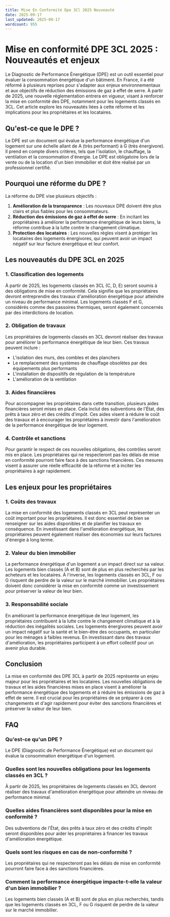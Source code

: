 ```yaml
---
title: Mise En Conformité Dpe 3Cl 2025 Nouveauté
date: 2025-09-17
last_updated: 2025-09-17
wordcount: 955
---
```


# Mise en conformité DPE 3CL 2025 : Nouveautés et enjeux

Le Diagnostic de Performance Énergétique (DPE) est un outil essentiel pour évaluer la consommation énergétique d'un bâtiment. En France, il a été réformé à plusieurs reprises pour s'adapter aux enjeux environnementaux et aux objectifs de réduction des émissions de gaz à effet de serre. À partir de 2025, une nouvelle réglementation entrera en vigueur, visant à renforcer la mise en conformité des DPE, notamment pour les logements classés en 3CL. Cet article explore les nouveautés liées à cette réforme et les implications pour les propriétaires et les locataires.

## Qu'est-ce que le DPE ?

Le DPE est un document qui évalue la performance énergétique d'un logement sur une échelle allant de A (très performant) à G (très énergivore). Il prend en compte divers critères, tels que l'isolation, le chauffage, la ventilation et la consommation d'énergie. Le DPE est obligatoire lors de la vente ou de la location d'un bien immobilier et doit être réalisé par un professionnel certifié.

## Pourquoi une réforme du DPE ?

La réforme du DPE vise plusieurs objectifs :

1. **Amélioration de la transparence** : Les nouveaux DPE doivent être plus clairs et plus fiables pour les consommateurs.
2. **Réduction des émissions de gaz à effet de serre** : En incitant les propriétaires à améliorer la performance énergétique de leurs biens, la réforme contribue à la lutte contre le changement climatique.
3. **Protection des locataires** : Les nouvelles règles visent à protéger les locataires des logements énergivores, qui peuvent avoir un impact négatif sur leur facture énergétique et leur confort.

## Les nouveautés du DPE 3CL en 2025

### 1. Classification des logements

À partir de 2025, les logements classés en 3CL (C, D, E) seront soumis à des obligations de mise en conformité. Cela signifie que les propriétaires devront entreprendre des travaux d'amélioration énergétique pour atteindre un niveau de performance minimal. Les logements classés F et G, considérés comme des passoires thermiques, seront également concernés par des interdictions de location.

### 2. Obligation de travaux

Les propriétaires de logements classés en 3CL devront réaliser des travaux pour améliorer la performance énergétique de leur bien. Ces travaux peuvent inclure :

- L'isolation des murs, des combles et des planchers
- Le remplacement des systèmes de chauffage obsolètes par des équipements plus performants
- L'installation de dispositifs de régulation de la température
- L'amélioration de la ventilation

### 3. Aides financières

Pour accompagner les propriétaires dans cette transition, plusieurs aides financières seront mises en place. Cela inclut des subventions de l'État, des prêts à taux zéro et des crédits d'impôt. Ces aides visent à réduire le coût des travaux et à encourager les propriétaires à investir dans l'amélioration de la performance énergétique de leur logement.

### 4. Contrôle et sanctions

Pour garantir le respect de ces nouvelles obligations, des contrôles seront mis en place. Les propriétaires qui ne respecteront pas les délais de mise en conformité pourront faire face à des sanctions financières. Ces mesures visent à assurer une réelle efficacité de la réforme et à inciter les propriétaires à agir rapidement.

## Les enjeux pour les propriétaires

### 1. Coûts des travaux

La mise en conformité des logements classés en 3CL peut représenter un coût important pour les propriétaires. Il est donc essentiel de bien se renseigner sur les aides disponibles et de planifier les travaux en conséquence. En investissant dans l'amélioration énergétique, les propriétaires peuvent également réaliser des économies sur leurs factures d'énergie à long terme.

### 2. Valeur du bien immobilier

La performance énergétique d'un logement a un impact direct sur sa valeur. Les logements bien classés (A et B) sont de plus en plus recherchés par les acheteurs et les locataires. À l'inverse, les logements classés en 3CL, F ou G risquent de perdre de la valeur sur le marché immobilier. Les propriétaires doivent donc considérer la mise en conformité comme un investissement pour préserver la valeur de leur bien.

### 3. Responsabilité sociale

En améliorant la performance énergétique de leur logement, les propriétaires contribuent à la lutte contre le changement climatique et à la réduction des inégalités sociales. Les logements énergivores peuvent avoir un impact négatif sur la santé et le bien-être des occupants, en particulier pour les ménages à faibles revenus. En investissant dans des travaux d'amélioration, les propriétaires participent à un effort collectif pour un avenir plus durable.

## Conclusion

La mise en conformité des DPE 3CL à partir de 2025 représente un enjeu majeur pour les propriétaires et les locataires. Les nouvelles obligations de travaux et les aides financières mises en place visent à améliorer la performance énergétique des logements et à réduire les émissions de gaz à effet de serre. Il est crucial pour les propriétaires de se préparer à ces changements et d'agir rapidement pour éviter des sanctions financières et préserver la valeur de leur bien.

## FAQ

### Qu'est-ce qu'un DPE ?

Le DPE (Diagnostic de Performance Énergétique) est un document qui évalue la consommation énergétique d'un logement.

### Quelles sont les nouvelles obligations pour les logements classés en 3CL ?

À partir de 2025, les propriétaires de logements classés en 3CL devront réaliser des travaux d'amélioration énergétique pour atteindre un niveau de performance minimal.

### Quelles aides financières sont disponibles pour la mise en conformité ?

Des subventions de l'État, des prêts à taux zéro et des crédits d'impôt seront disponibles pour aider les propriétaires à financer les travaux d'amélioration énergétique.

### Quels sont les risques en cas de non-conformité ?

Les propriétaires qui ne respecteront pas les délais de mise en conformité pourront faire face à des sanctions financières.

### Comment la performance énergétique impacte-t-elle la valeur d'un bien immobilier ?

Les logements bien classés (A et B) sont de plus en plus recherchés, tandis que les logements classés en 3CL, F ou G risquent de perdre de la valeur sur le marché immobilier.